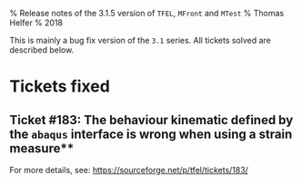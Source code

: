 % Release notes of the 3.1.5 version of `TFEL`, `MFront` and `MTest`
% Thomas Helfer
% 2018

This is mainly a bug fix version of the `3.1` series. All tickets
solved are described below.

# Tickets fixed

## Ticket #183: The behaviour kinematic defined by the `abaqus` interface is wrong when using a strain measure**

For more details, see: <https://sourceforge.net/p/tfel/tickets/183/>
